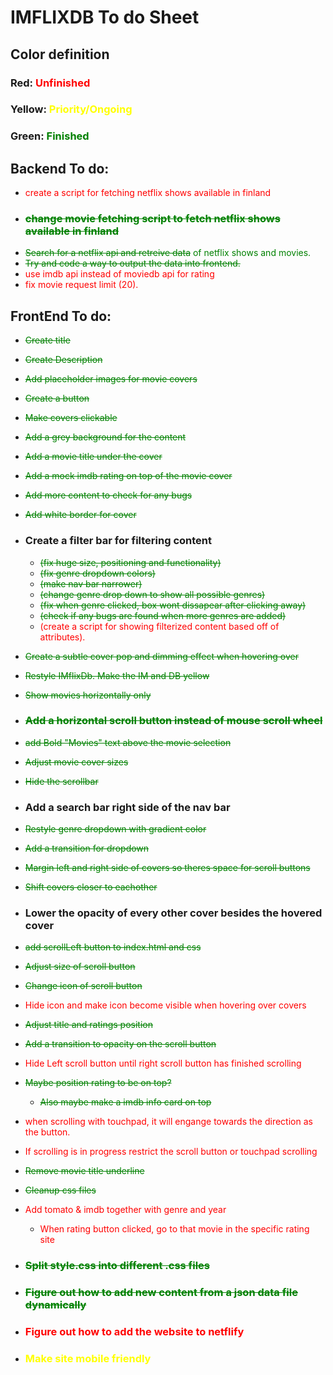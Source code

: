 # IMFLIXDB To do Sheet

## Color definition
### Red: <span style="color:red">Unfinished<span>
### Yellow: <span style="color:yellow">Priority/Ongoing<span>
### Green: <span style="color:green">Finished<span>

## Backend To do:
- <span style="color:red">create a script for fetching netflix shows available in finland</span>
- ### <span style="color:green">~~change movie fetching script to fetch netflix shows available in finland~~</span>
- <span style="color:green">~~Search for a netflix api and retreive data~~ of netflix shows and movies.</span>
- <span style="color:green">~~Try and code a way to output the data into frontend.~~</span>
- <span style="color:red">use imdb api instead of moviedb api for rating</span>
- <span style="color:red">fix movie request limit (20).</span>

## FrontEnd To do:
- <span style="color:green">~~Create title~~</span>
- <span style="color:green">~~Create Description~~</span>
- <span style="color:green">~~Add placeholder images for movie covers~~</span>
- <span style="color:green">~~Create a button~~</span>
- <span style="color:green">~~Make covers clickable~~</span>
- <span style="color:green">~~Add a grey background for the content~~</span>
- <span style="color:green">~~Add a movie title under the cover~~</span>
- <span style="color:green">~~Add a mock imdb rating on top of the movie cover~~</span>
- <span style="color:green">~~Add more content to check for any bugs~~</span>
- <span style="color:green">~~Add white border for cover~~</span>
- ### Create a filter bar for filtering content 
    - <span style="color:green">~~(fix huge size, positioning and functionality)~~</span>
    - <span style="color:green">~~(fix genre dropdown colors)~~</span>
    - <span style="color:green">~~(make nav bar narrower)~~</span>
    - <span style="color:green">~~(change genre drop down to show all possible genres)~~</span>
    - <span style="color:green">~~(fix when genre clicked, box wont dissapear after clicking away)~~</span>
    - <span style="color:green">~~(check if any bugs are found when more genres are added)~~</span>
    - <span style="color:red">(create a script for showing filterized content based off of attributes).</span>

- <span style="color:green">~~Create a subtle cover pop and dimming effect when hovering over~~</span>
- <span style="color:green">~~Restyle IMflixDb. Make the IM and DB yellow~~</span>
- <span style="color:green">~~Show movies horizontally only~~</span>
- ### <span style="color:green">~~Add a horizontal scroll button instead of mouse scroll wheel~~</span>
- <span style="color:green">~~add Bold "Movies" text above the movie selection~~</span>
- <span style="color:green">~~Adjust movie cover sizes~~</span>
- <span style="color:green">~~Hide the scrollbar~~</span>
- ### Add a search bar right side of the nav bar
- <span style="color:green">~~Restyle genre dropdown with gradient color~~</span>
- <span style="color:green">~~Add a transition for dropdown~~</span>
- <span style="color:green">~~Margin left and right side of covers so theres space for scroll buttons~~</span>
- <span style="color:green">~~Shift covers closer to eachother~~</span>
- ### Lower the opacity of every other cover besides the hovered cover
- <span style="color:green">~~add scrollLeft button to index.html and css~~</span>
- <span style="color:green">~~Adjust size of scroll button~~</span>
- <span style="color:green">~~Change icon of scroll button~~</span>
- <span style="color:red">Hide icon and make icon become visible when hovering over covers</span>
- <span style="color:green">~~Adjust title and ratings position~~</span>
- <span style="color:green">~~Add a transition to opacity on the scroll button~~</span>
- <span style="color:red">Hide Left scroll button until right scroll button has finished scrolling</span>
- <span style="color:green">~~Maybe position rating to be on top?~~</span>
    - <span style="color:green">~~Also maybe make a imdb info card on top~~</span>
- <span style="color:red">when scrolling with touchpad, it will engange towards the direction as the button.</span>
- <span style="color:red">If scrolling is in progress restrict the scroll button or touchpad scrolling</span>
- <span style="color:green">~~Remove movie title underline~~</span>
- <span style="color:green">~~Cleanup css files~~</span>
- <span style="color:red">Add tomato & imdb together with genre and year</span>
    - <span style="color:red">When rating button clicked, go to that movie in the specific rating site</span>

- ### <span style="color:green">~~Split style.css into different .css files~~</span>

- ### <span style="color:green">~~Figure out how to add new content from a json data file dynamically~~</span>

- ### <span style="color:red">Figure out how to add the website to netflify</span>

- ### <span style="color:yellow">Make site mobile friendly</span>